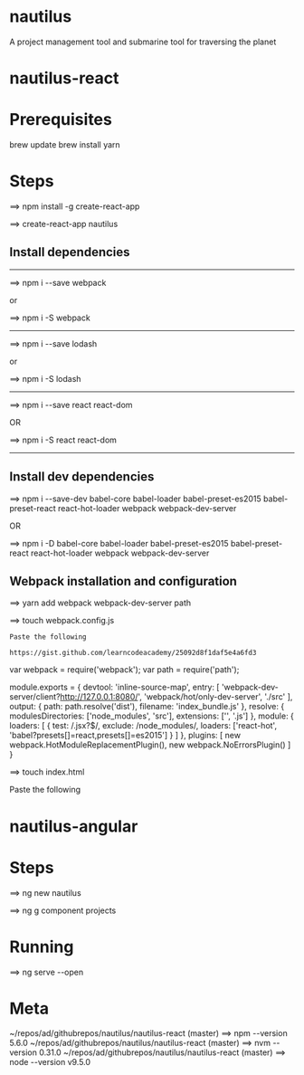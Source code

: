 # nautilus
A project management tool and submarine tool for traversing the planet


# nautilus-react

# Prerequisites
brew update
brew install yarn

# Steps

==> npm install -g create-react-app

==> create-react-app nautilus


## Install dependencies
--------------------------------------
==> npm i --save webpack

or

==> npm i -S webpack

--------------------------------------

==> npm i --save lodash

or

==> npm i -S lodash


--------------------------------------

==> npm i --save react react-dom

OR

==> npm i -S react react-dom

--------------------------------------

## Install dev dependencies

==> npm i --save-dev babel-core babel-loader babel-preset-es2015 babel-preset-react react-hot-loader webpack webpack-dev-server

OR

==> npm i -D babel-core babel-loader babel-preset-es2015 babel-preset-react react-hot-loader webpack webpack-dev-server

## Webpack installation and configuration
==> yarn add webpack webpack-dev-server path

==> touch webpack.config.js

    Paste the following

    https://gist.github.com/learncodeacademy/25092d8f1daf5e4a6fd3

var webpack = require('webpack');
var path = require('path');

module.exports = {
  devtool: 'inline-source-map',
  entry: [
      'webpack-dev-server/client?http://127.0.0.1:8080/',
      'webpack/hot/only-dev-server',
      './src'
  ],
  output: {
    path: path.resolve('dist'),
    filename: 'index_bundle.js'
  },
  resolve: {
      modulesDirectories: ['node_modules', 'src'],
      extensions: ['', '.js']
  },
  module: {
    loaders: [
    {
        test: /\.jsx?$/,
        exclude: /node_modules/,
        loaders: ['react-hot', 'babel?presets[]=react,presets[]=es2015']
    }
    ]
  },
  plugins: [
      new webpack.HotModuleReplacementPlugin(),
      new webpack.NoErrorsPlugin()
  ]
}

==> touch index.html

Paste the following 

<!DOCTYPE html>
<html>
<head>
    <meta charset="utf-8" />
    <meta http-equiv="X-UA-Compatible" content="IE=edge">
    <title>Nautilus</title>
    <meta name="viewport" content="width=device-width, initial-scale=1">
    <link rel="stylesheet" type="text/css" media="screen" href="main.css" />
    <script src="main.js"></script>
</head>
<body>
    <div id="app"/>
    <script src="bundle.js"></script>
</body>
</html>




# nautilus-angular


# Steps

==> ng new nautilus


==> ng g component projects


 
# Running 

==> ng serve --open

# Meta

~/repos/ad/githubrepos/nautilus/nautilus-react (master) 
==> npm --version
5.6.0
~/repos/ad/githubrepos/nautilus/nautilus-react (master) 
==> nvm --version
0.31.0
~/repos/ad/githubrepos/nautilus/nautilus-react (master) 
==> node --version
v9.5.0